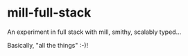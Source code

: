# mill-full-stack

An experiment in full stack with mill, smithy, scalably typed... 

Basically, "all the things" :-)!
